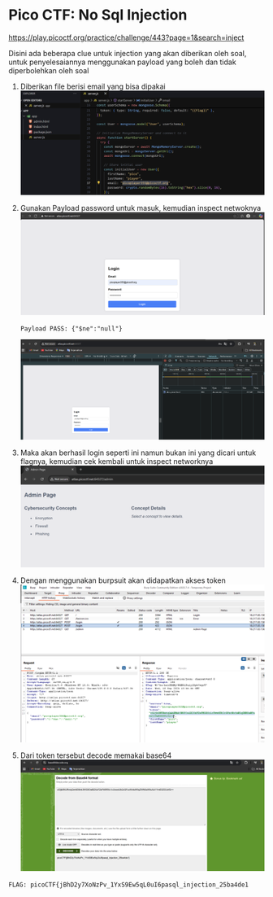 # Pico CTF: No Sql Injection

https://play.picoctf.org/practice/challenge/443?page=1&search=inject

Disini ada beberapa clue untuk injection yang akan diberikan oleh soal, untuk penyelesaiannya menggunakan payload yang boleh dan tidak diperbolehkan oleh soal

1. Diberikan file berisi email yang bisa dipakai
   ![Mandiri 4](<../img/mandiri4%20(3).png>)

2. Gunakan Payload password untuk masuk, kemudian inspect netwoknya
   ![Mandiri 4](<../img/mandiri4%20(2).png>)

   `Payload PASS: {"$ne":"null"}`

   ![Mandiri 4](<../img/mandiri4%20(1).png>)

3. Maka akan berhasil login seperti ini namun bukan ini yang dicari untuk flagnya, kemudian cek kembali untuk inspect networknya
   ![Mandiri 4](<../img/mandiri4%20(4).png>)

4. Dengan menggunakan burpsuit akan didapatkan akses token
   ![Mandiri 4](<../img/mandiri4%20(5).png>)

5. Dari token tersebut decode memakai base64
   ![Mandiri 4](<../img/mandiri4%20(6).png>)

`FLAG: picoCTF{jBhD2y7XoNzPv_1YxS9Ew5qL0uI6pasql_injection_25ba4de1`
